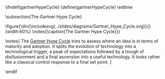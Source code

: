 \ifndef{gartnerHypeCycle}
\define{gartnerHypeCycle}
\editme

\subsection{The Gartner Hype Cycle}

\figure{\div{\includesvg{../slides/diagrams/Gartner_Hype_Cycle.svg}}{}{width:60%}
\notes{\caption{The Gartner Hype Cycle}}}

\notes{
The [Gartner Hype Cycle](https://en.wikipedia.org/wiki/Hype_cycle) tries to assess where an idea is in terms of maturity and adoption. It splits the evolution of technology into a technological trigger, a peak of expectations followed by a trough of disillusionment and a final ascension into a useful technology. It looks rather like a classical control response to a final set point.
}

\endif
